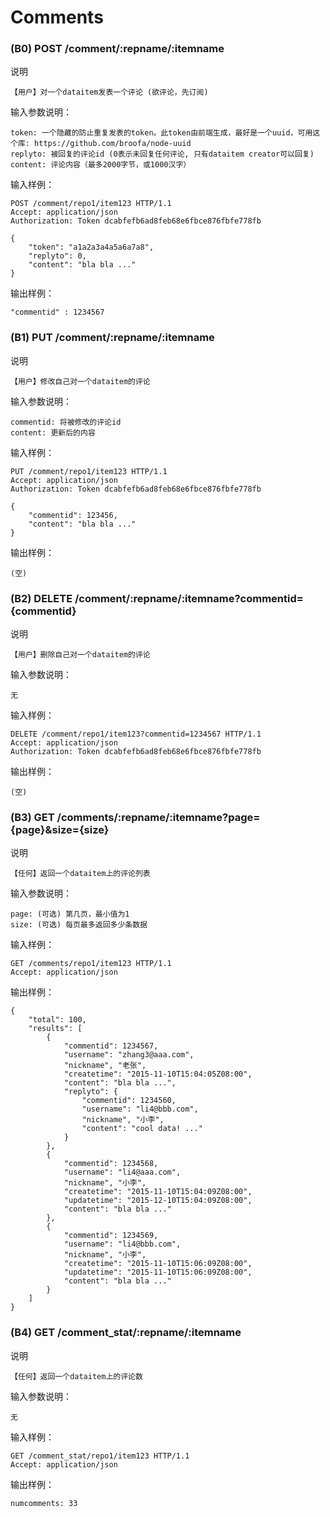 # Comments

### (B0) POST /comment/:repname/:itemname

说明

	【用户】对一个dataitem发表一个评论 (欲评论，先订阅)

输入参数说明：
	
	token: 一个隐藏的防止重复发表的token。此token由前端生成，最好是一个uuid，可用这个库: https://github.com/broofa/node-uuid
	replyto: 被回复的评论id (0表示未回复任何评论, 只有dataitem creator可以回复)
	content: 评论内容（最多2000字节，或1000汉字）

输入样例：

	POST /comment/repo1/item123 HTTP/1.1 
	Accept: application/json
	Authorization: Token dcabfefb6ad8feb68e6fbce876fbfe778fb
	
	{
		"token": "a1a2a3a4a5a6a7a8",
		"replyto": 0,
		"content": "bla bla ..."
	}

输出样例：


	"commentid" : 1234567

### (B1) PUT /comment/:repname/:itemname

说明

	【用户】修改自己对一个dataitem的评论

输入参数说明：
	
	commentid: 将被修改的评论id
	content: 更新后的内容

输入样例：

	PUT /comment/repo1/item123 HTTP/1.1 
	Accept: application/json
	Authorization: Token dcabfefb6ad8feb68e6fbce876fbfe778fb
	
	{
		"commentid": 123456,
		"content": "bla bla ..."
	}

输出样例：

	(空)

### (B2) DELETE /comment/:repname/:itemname?commentid={commentid}

说明

	【用户】删除自己对一个dataitem的评论

输入参数说明：
	
	无

输入样例：

	DELETE /comment/repo1/item123?commentid=1234567 HTTP/1.1 
	Accept: application/json
	Authorization: Token dcabfefb6ad8feb68e6fbce876fbfe778fb

输出样例：

	(空)

### (B3) GET /comments/:repname/:itemname?page={page}&size={size}

说明

	【任何】返回一个dataitem上的评论列表

输入参数说明：
	
	page: (可选) 第几页，最小值为1
	size: (可选) 每页最多返回多少条数据

输入样例：

	GET /comments/repo1/item123 HTTP/1.1 
	Accept: application/json

输出样例：

	{
		"total": 100,
		"results": [
			{
				"commentid": 1234567,
				"username": "zhang3@aaa.com",
				"nickname", "老张",
				"createtime": "2015-11-10T15:04:05Z08:00",
				"content": "bla bla ...",
				"replyto": {
					"commentid": 1234560,
					"username": "li4@bbb.com",
					"nickname", "小李",
					"content": "cool data! ..."
				}
			},
			{
				"commentid": 1234568,
				"username": "li4@aaa.com",
				"nickname", "小李",
				"createtime": "2015-11-10T15:04:09Z08:00",
				"updatetime": "2015-12-10T15:04:09Z08:00",
				"content": "bla bla ..."
			},
			{
				"commentid": 1234569,
				"username": "li4@bbb.com",
				"nickname", "小李",
				"createtime": "2015-11-10T15:06:09Z08:00",
				"updatetime": "2015-11-10T15:06:09Z08:00",
				"content": "bla bla ..."
			}
		]
	}

### (B4) GET /comment_stat/:repname/:itemname

说明

	【任何】返回一个dataitem上的评论数

输入参数说明：
	
	无

输入样例：

	GET /comment_stat/repo1/item123 HTTP/1.1 
	Accept: application/json

输出样例：

	numcomments: 33

